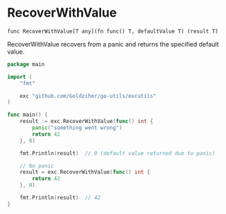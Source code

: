# RecoverWithValue

`func RecoverWithValue[T any](fn func() T, defaultValue T) (result T)`

RecoverWithValue recovers from a panic and returns the specified default value.

```go
package main

import (
	"fmt"

	exc "github.com/Goldziher/go-utils/excutils"
)

func main() {
	result := exc.RecoverWithValue(func() int {
		panic("something went wrong")
		return 42
	}, 0)

	fmt.Println(result)  // 0 (default value returned due to panic)

	// No panic
	result = exc.RecoverWithValue(func() int {
		return 42
	}, 0)

	fmt.Println(result)  // 42
}
```
